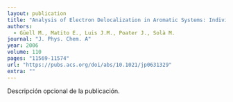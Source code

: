 ```yaml
---
layout: publication
title: "Analysis of Electron Delocalization in Aromatic Systems: Individual Molecular Orbital Contributions to Para-Delocalization Indexes (PDI)"
authors:
  - Güell M., Matito E., Luis J.M., Poater J., Solà M.
journal: "J. Phys. Chem. A"
year: 2006
volume: 110
pages: "11569-11574"
url: "https://pubs.acs.org/doi/abs/10.1021/jp0631329"
extra: ""
---
```


Descripción opcional de la publicación.
